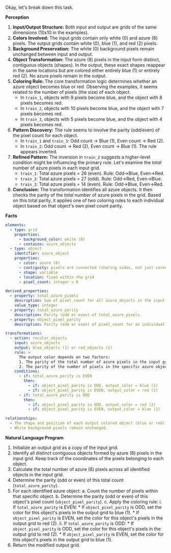 Okay, let's break down this task.

**Perception**

1.  **Input/Output Structure:** Both input and output are grids of the same dimensions (10x10 in the examples).
2.  **Colors Involved:** The input grids contain only white (0) and azure (8) pixels. The output grids contain white (0), blue (1), and red (2) pixels.
3.  **Background Preservation:** The white (0) background pixels remain unchanged between input and output.
4.  **Object Transformation:** The azure (8) pixels in the input form distinct, contiguous objects (shapes). In the output, these exact shapes reappear in the same locations but are colored either entirely blue (1) or entirely red (2). No azure pixels remain in the output.
5.  **Coloring Rule:** The core transformation logic determines whether an azure object becomes blue or red. Observing the examples, it seems related to the number of pixels (the size) of each object.
    *   In `train_1`, objects with 9 pixels become blue, and the object with 8 pixels becomes red.
    *   In `train_2`, objects with 10 pixels become blue, and the object with 7 pixels becomes red.
    *   In `train_3`, objects with 5 pixels become blue, and the object with 4 pixels becomes red.
6.  **Pattern Discovery:** The rule seems to involve the parity (odd/even) of the pixel count for each object.
    *   In `train_1` and `train_3`: Odd count -> Blue (1), Even count -> Red (2).
    *   In `train_2`: Odd count -> Red (2), Even count -> Blue (1). The rule appears inverted.
7.  **Refined Pattern:** The inversion in `train_2` suggests a higher-level condition might be influencing the primary rule. Let's examine the *total* number of azure pixels in each input grid.
    *   `train_1`: Total azure pixels = 26 (even). Rule: Odd->Blue, Even->Red.
    *   `train_2`: Total azure pixels = 27 (odd). Rule: Odd->Red, Even->Blue.
    *   `train_3`: Total azure pixels = 14 (even). Rule: Odd->Blue, Even->Red.
8.  **Conclusion:** The transformation identifies all azure objects. It then checks the parity of the *total* number of azure pixels in the grid. Based on this total parity, it applies one of two coloring rules to each individual object based on that object's own pixel count parity.

**Facts**


```yaml
elements:
  - type: grid
    properties:
      - background_color: white (0)
      - contains: azure_objects
  - type: object
    identifier: azure_object
    properties:
      - color: azure (8)
      - contiguity: pixels are connected (sharing sides, not just corners)
      - shape: variable
      - location: fixed within the grid
      - pixel_count: integer > 0

derived_properties:
  - property: total_azure_pixels
    description: Sum of pixel_count for all azure_objects in the input grid.
    value_type: integer
  - property: total_azure_parity
    description: Parity (odd or even) of total_azure_pixels.
  - property: object_pixel_parity
    description: Parity (odd or even) of pixel_count for an individual azure_object.

transformations:
  - action: recolor_objects
    input: azure_objects
    output: blue_objects (1) or red_objects (2)
    rule: >
      The output color depends on two factors:
      1. The parity of the total number of azure pixels in the input grid (total_azure_parity).
      2. The parity of the number of pixels in the specific azure object being considered (object_pixel_parity).
    conditions:
      - if: total_azure_parity is EVEN
        then:
          - if: object_pixel_parity is ODD, output_color = blue (1)
          - if: object_pixel_parity is EVEN, output_color = red (2)
      - if: total_azure_parity is ODD
        then:
          - if: object_pixel_parity is ODD, output_color = red (2)
          - if: object_pixel_parity is EVEN, output_color = blue (1)

relationships:
  - The shape and position of each output colored object (blue or red) are identical to the corresponding input azure object.
  - White background pixels remain unchanged.
```


**Natural Language Program**

1.  Initialize an output grid as a copy of the input grid.
2.  Identify all distinct contiguous objects formed by azure (8) pixels in the input grid. Keep track of the coordinates of the pixels belonging to each object.
3.  Calculate the total number of azure (8) pixels across all identified objects in the input grid.
4.  Determine the parity (odd or even) of this total count (`total_azure_parity`).
5.  For each identified azure object:
    a.  Count the number of pixels within that specific object.
    b.  Determine the parity (odd or even) of this object's pixel count (`object_pixel_parity`).
    c.  Apply the coloring rule:
        i.  If `total_azure_parity` is EVEN:
            *   If `object_pixel_parity` is ODD, set the color for this object's pixels in the output grid to blue (1).
            *   If `object_pixel_parity` is EVEN, set the color for this object's pixels in the output grid to red (2).
        ii. If `total_azure_parity` is ODD:
            *   If `object_pixel_parity` is ODD, set the color for this object's pixels in the output grid to red (2).
            *   If `object_pixel_parity` is EVEN, set the color for this object's pixels in the output grid to blue (1).
6.  Return the modified output grid.